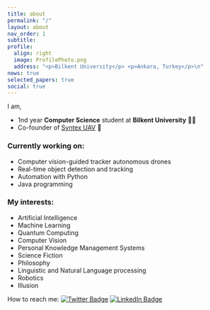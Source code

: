```yaml
---
title: about
permalink: "/"
layout: about
nav_order: 1
subtitle: 
profile:
  align: right
  image: ProfilePhoto.png
  address: "<p>Bilkent University</p> <p>Ankara, Turkey</p>\n"
news: true
selected_papers: true
social: true
---
```


I am,
- 1nd year **Computer Science** student at **Bilkent University** 👨‍💻
- Co-founder of [Syntex UAV](https://gokordu.com) 🚁

### Currently working on:
- Computer vision-guided tracker autonomous drones
- Real-time object detection and tracking
- Automation with Python
- Java programming

### My interests:
- Artificial Intelligence
- Machine Learning
- Quantum Computing
- Computer Vision
- Personal Knowledge Management Systems
- Science Fiction
- Philosophy
- Linguistic and Natural Language processing
- Robotics
- Illusion

How to reach me:
[![Twitter Badge](https://img.shields.io/badge/Twitter-Profile-informational?style=flat&logo=twitter&logoColor=white&color=1CA2F1)](https://twitter.com/alpsencerozturk)
[![LinkedIn Badge](https://img.shields.io/badge/LinkedIn-Profile-informational?style=flat&logo=linkedin&logoColor=white&color=0D76A8)](https://www.linkedin.com/in/yavuzalpsencerozturk)

